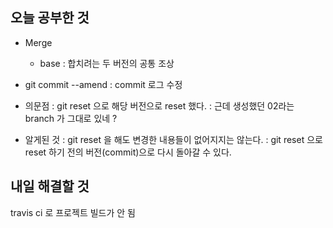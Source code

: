 오늘 공부한 것
-

- Merge
  - base : 합치려는 두 버전의 공통 조상

- git commit --amend
: commit 로그 수정

- 의문점
: git reset 으로 해당 버전으로 reset 했다.
: 근데 생성했던 02라는 branch 가 그대로 있네 ?

- 알게된 것
: git reset 을 해도 변경한 내용들이 없어지지는 않는다.
: git reset 으로 reset 하기 전의 버전(commit)으로 다시 돌아갈 수 있다.


내일 해결할 것
-
travis ci 로 프로젝트 빌드가 안 됨